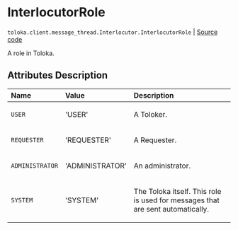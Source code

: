 # InterlocutorRole
`toloka.client.message_thread.Interlocutor.InterlocutorRole` | [Source code](https://github.com/Toloka/toloka-kit/blob/v1.2.3/src/client/message_thread.py#L56)

A role in Toloka.

## Attributes Description

| Name | Value | Description |
| :------| :-----------| :----------| 
`USER`|'USER'|<p>A Toloker.</p>
`REQUESTER`|'REQUESTER'|<p>A Requester.</p>
`ADMINISTRATOR`|'ADMINISTRATOR'|<p>An administrator.</p>
`SYSTEM`|'SYSTEM'|<p>The Toloka itself. This role is used for messages that are sent automatically.</p>
